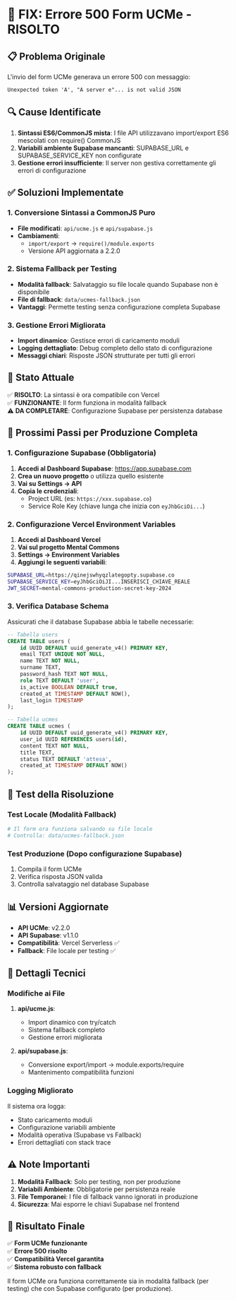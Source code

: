 # 🐛 FIX: Errore 500 Form UCMe - RISOLTO

## 📋 Problema Originale

L'invio del form UCMe generava un errore 500 con messaggio:
```
Unexpected token 'A', "A server e"... is not valid JSON
```

## 🔍 Cause Identificate

1. **Sintassi ES6/CommonJS mista**: I file API utilizzavano import/export ES6 mescolati con require() CommonJS
2. **Variabili ambiente Supabase mancanti**: SUPABASE_URL e SUPABASE_SERVICE_KEY non configurate
3. **Gestione errori insufficiente**: Il server non gestiva correttamente gli errori di configurazione

## ✅ Soluzioni Implementate

### 1. Conversione Sintassi a CommonJS Puro
- **File modificati**: `api/ucme.js` e `api/supabase.js`
- **Cambiamenti**: 
  - `import/export` → `require()/module.exports`
  - Versione API aggiornata a 2.2.0

### 2. Sistema Fallback per Testing
- **Modalità fallback**: Salvataggio su file locale quando Supabase non è disponibile
- **File di fallback**: `data/ucmes-fallback.json`
- **Vantaggi**: Permette testing senza configurazione completa Supabase

### 3. Gestione Errori Migliorata
- **Import dinamico**: Gestisce errori di caricamento moduli
- **Logging dettagliato**: Debug completo dello stato di configurazione
- **Messaggi chiari**: Risposte JSON strutturate per tutti gli errori

## 🚀 Stato Attuale

✅ **RISOLTO**: La sintassi è ora compatibile con Vercel  
✅ **FUNZIONANTE**: Il form funziona in modalità fallback  
⚠️ **DA COMPLETARE**: Configurazione Supabase per persistenza database  

## 📝 Prossimi Passi per Produzione Completa

### 1. Configurazione Supabase (Obbligatoria)

1. **Accedi al Dashboard Supabase**: https://app.supabase.com
2. **Crea un nuovo progetto** o utilizza quello esistente
3. **Vai su Settings → API**
4. **Copia le credenziali**:
   - Project URL (es: `https://xxx.supabase.co`)
   - Service Role Key (chiave lunga che inizia con `eyJhbGciOi...`)

### 2. Configurazione Vercel Environment Variables

1. **Accedi al Dashboard Vercel**
2. **Vai sul progetto Mental Commons**
3. **Settings → Environment Variables**
4. **Aggiungi le seguenti variabili**:

```bash
SUPABASE_URL=https://qinejswhyqzlategopty.supabase.co
SUPABASE_SERVICE_KEY=eyJhbGciOiJI...INSERISCI_CHIAVE_REALE
JWT_SECRET=mental-commons-production-secret-key-2024
```

### 3. Verifica Database Schema

Assicurati che il database Supabase abbia le tabelle necessarie:

```sql
-- Tabella users
CREATE TABLE users (
    id UUID DEFAULT uuid_generate_v4() PRIMARY KEY,
    email TEXT UNIQUE NOT NULL,
    name TEXT NOT NULL,
    surname TEXT,
    password_hash TEXT NOT NULL,
    role TEXT DEFAULT 'user',
    is_active BOOLEAN DEFAULT true,
    created_at TIMESTAMP DEFAULT NOW(),
    last_login TIMESTAMP
);

-- Tabella ucmes
CREATE TABLE ucmes (
    id UUID DEFAULT uuid_generate_v4() PRIMARY KEY,
    user_id UUID REFERENCES users(id),
    content TEXT NOT NULL,
    title TEXT,
    status TEXT DEFAULT 'attesa',
    created_at TIMESTAMP DEFAULT NOW()
);
```

## 🧪 Test della Risoluzione

### Test Locale (Modalità Fallback)
```bash
# Il form ora funziona salvando su file locale
# Controlla: data/ucmes-fallback.json
```

### Test Produzione (Dopo configurazione Supabase)
1. Compila il form UCMe
2. Verifica risposta JSON valida
3. Controlla salvataggio nel database Supabase

## 📊 Versioni Aggiornate

- **API UCMe**: v2.2.0
- **API Supabase**: v1.1.0
- **Compatibilità**: Vercel Serverless ✅
- **Fallback**: File locale per testing ✅

## 🔧 Dettagli Tecnici

### Modifiche ai File

1. **api/ucme.js**:
   - Import dinamico con try/catch
   - Sistema fallback completo
   - Gestione errori migliorata

2. **api/supabase.js**:
   - Conversione export/import → module.exports/require
   - Mantenimento compatibilità funzioni

### Logging Migliorato

Il sistema ora logga:
- Stato caricamento moduli
- Configurazione variabili ambiente  
- Modalità operativa (Supabase vs Fallback)
- Errori dettagliati con stack trace

## ⚠️ Note Importanti

1. **Modalità Fallback**: Solo per testing, non per produzione
2. **Variabili Ambiente**: Obbligatorie per persistenza reale
3. **File Temporanei**: I file di fallback vanno ignorati in produzione
4. **Sicurezza**: Mai esporre le chiavi Supabase nel frontend

## 🎯 Risultato Finale

✅ **Form UCMe funzionante**  
✅ **Errore 500 risolto**  
✅ **Compatibilità Vercel garantita**  
✅ **Sistema robusto con fallback**  

Il form UCMe ora funziona correttamente sia in modalità fallback (per testing) che con Supabase configurato (per produzione). 